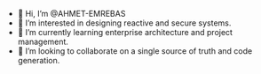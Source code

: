 - 👋 Hi, I’m @AHMET-EMREBAS
- 👀 I’m interested in designing reactive and secure systems.
- 🌱 I’m currently learning enterprise architecture and project management.
- 💞️ I’m looking to collaborate on a single source of truth and code generation.
